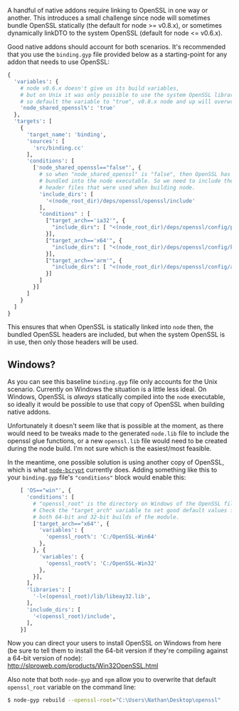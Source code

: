A handful of native addons require linking to OpenSSL in one way or another. This introduces a small challenge since node will sometimes bundle OpenSSL statically (the default for node >= v0.8.x), or sometimes dynamically linkDTO to the system OpenSSL (default for node <= v0.6.x).

Good native addons should account for both scenarios. It's recommended that you use the `binding.gyp` file provided below as a starting-point for any addon that needs to use OpenSSL:

``` python
{
  'variables': {
    # node v0.6.x doesn't give us its build variables,
    # but on Unix it was only possible to use the system OpenSSL library,
    # so default the variable to "true", v0.8.x node and up will overwrite it.
    'node_shared_openssl%': 'true'
  },
  'targets': [
    {
      'target_name': 'binding',
      'sources': [
        'src/binding.cc'
      ],
      'conditions': [
        ['node_shared_openssl=="false"', {
          # so when "node_shared_openssl" is "false", then OpenSSL has been
          # bundled into the node executable. So we need to include the same
          # header files that were used when building node.
          'include_dirs': [
            '<(node_root_dir)/deps/openssl/openssl/include'
          ],
          "conditions" : [
            ["target_arch=='ia32'", {
              "include_dirs": [ "<(node_root_dir)/deps/openssl/config/piii" ]
            }],
            ["target_arch=='x64'", {
              "include_dirs": [ "<(node_root_dir)/deps/openssl/config/k8" ]
            }],
            ["target_arch=='arm'", {
              "include_dirs": [ "<(node_root_dir)/deps/openssl/config/arm" ]
            }]
          ]
        }]
      ]
    }
  ]
}
```

This ensures that when OpenSSL is statically linked into `node` then, the bundled OpenSSL headers are included, but when the system OpenSSL is in use, then only those headers will be used.

## Windows?

As you can see this baseline `binding.gyp` file only accounts for the Unix scenario. Currently on Windows the situation is a little less ideal. On Windows, OpenSSL is _always_ statically compiled into the `node` executable, so ideally it would be possible to use that copy of OpenSSL when building native addons.

Unfortunately it doesn't seem like that is possible at the moment, as there would need to be tweaks made to the generated `node.lib` file to include the openssl glue functions, or a new `openssl.lib` file would need to be created during the node build. I'm not sure which is the easiest/most feasible.

In the meantime, one possible solution is using another copy of OpenSSL, which is what [`node-bcrypt`](https://github.com/ncb000gt/node.bcrypt.js) currently does. Adding something like this to your `binding.gyp` file's `"conditions"` block would enable this:

``` python
    [ 'OS=="win"', {
      'conditions': [
        # "openssl_root" is the directory on Windows of the OpenSSL files.
        # Check the "target_arch" variable to set good default values for
        # both 64-bit and 32-bit builds of the module.
        ['target_arch=="x64"', {
          'variables': {
            'openssl_root%': 'C:/OpenSSL-Win64'
          },
        }, {
          'variables': {
            'openssl_root%': 'C:/OpenSSL-Win32'
          },
        }],
      ],
      'libraries': [ 
        '-l<(openssl_root)/lib/libeay32.lib',
      ],
      'include_dirs': [
        '<(openssl_root)/include',
      ],
    }]
```

Now you can direct your users to install OpenSSL on Windows from here (be sure to tell them to install the 64-bit version if they're compiling against a 64-bit version of node): http://slproweb.com/products/Win32OpenSSL.html

Also note that both `node-gyp` and `npm` allow you to overwrite that default `openssl_root` variable on the command line:

``` bash
$ node-gyp rebuild --openssl-root="C:\Users\Nathan\Desktop\openssl"
```
